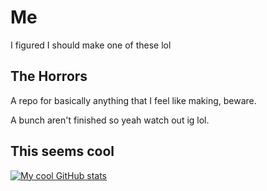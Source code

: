 <!-- ### Hi there 👋 -->
# Me
I figured I should make one of these lol
## The Horrors
A repo for basically anything that I feel like making, beware.

A bunch aren't finished so yeah watch out ig lol.

## This seems cool
[![My cool GitHub stats](https://github-readme-stats.vercel.app/api?username=ColdMacaroni&theme=apprentice)](https://github.com/anuraghazra/github-readme-stats)
<!--
**ColdMacaroni/ColdMacaroni** is a ✨ _special_ ✨ repository because its `README.md` (this file) appears on your GitHub profile.

Here are some ideas to get you started:

- 🔭 I’m currently working on ...
- 🌱 I’m currently learning ...
- 👯 I’m looking to collaborate on ...
- 🤔 I’m looking for help with ...
- 💬 Ask me about ...
- 📫 How to reach me: ...
- 😄 Pronouns: ...
- ⚡ Fun fact: ...
-->
